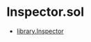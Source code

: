 # Inspector.sol

<!-- START_INDEX -->
- [library.Inspector](./library.Inspector.md)
<!-- END_INDEX -->
